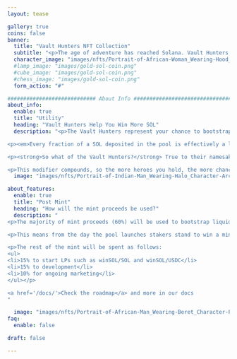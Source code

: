 ```yaml
---
layout: tease

gallery: true
coins: false
banner:
  title: "Vault Hunters NFT Collection"
  subtitle: "<p>The age of adventure has reached Solana. Vault Hunters are a collection of 1,234 famous explorers, adventurers, pirates and vagabonds about to hit the blockchain</p><p>Each vault hunter has been generated using the latest in AI technology, incorporating a range of rare and unusual attributes while offering a unique photorealistic style. With inspirations ranging from famous heroes, vagabonds, villans and plunderers from history and fiction, this is a PFP project like no other.</p>"
  character_image: "images/nfts/Portrait-of-African-Woman_Wearing-Hood_Character-Thief_Scene-Ocean_Mood-is-Gritty_Face-has-Raised-Eyebrow_Lookalike-Sacagawea_profile-shot_portrait-photo_photorealistic_1.jpg"
  #lamp_image: "images/gold-sol-coin.png"
  #cube_image: "images/gold-sol-coin.png"
  #chess_image: "images/gold-sol-coin.png"
  form_action: "#"

############################ About Info ##################################
about_info:
  enable: true
  title: "Utility"
  heading: "Vault Hunters Help You Win More SOL"
  description: "<p>The Vault Hunters represent your chance to bootstrap the liquidity of winSOL, an exciting new no-loss lottery platform. Similar to Premium Bonds, the winSOL pools revenue from staking Solana, running a free prize draw each week where every staker stands a chance of winning the pool's rewards.</p>

<p><em>Every fraction of a SOL deposited in the pool is effectively a lottery ticket with a chance to win,</em> granting entries every week for as long as it remains staked. And at any time, win or lose, you can unstake your initial investment. 1 winSOL = 1 SOL.</p>

<p><strong>So what of the Vault Hunters?</strong> True to their namesake, your heroes will actively quest for you, seeking out more treasure and higher winnings from the pool. For every hero you hold you will receive a greater chance of fwinning. Depending on rarity, each hero increases your chance by an extra 1-3%.</p>

<p>This modifier compounds, so the more heroes you hold, the more chance you have to win."
  image: "images/nfts/Portrait-of-Indian-Man_Wearing-Halo_Character-Archaeologist_Scene-Cave_Mood-is-Gritty_Lookalike-Blackbeard_profile-shot_portrait-photo_photorealistic_3.jpg"

about_features:
  enable: true
  title: "Post Mint"
  heading: "How will the mint proceeds be used?"
  description: "
<p>The majority of mint proceeds (60%) will be used to bootstrap liquidity in the winSOL pool. This initial stake will be deposited into the pool, and will be excluded from the prize draw until the pool reaches 100,000 SOL in TVL. The winSOL tokens received by the mint wallet will then be locked in a StreamFlow vesting contract, with 25% unlocking after 6 months and the remainder releasing weekly for the following 6 months. </p> 

<p>This means from the day the pool launches stakers stand to win a minimum of 10.5 SOL each week - a figure that can only rise as the total stake delegated to the pool increases. For example, should we reach the size of Marinade we'd be looking at a weekly giveaway of 312 SOL - every week.</p>

<p>The rest of the mint will be spent as follows:
<ul>
<li>15% to start LPs such as winSOL/SOL and winSOL/USDC</li>
<li>15% to development</li>
<li>10% for ongoing marketing</li>
</ul></p>

<a href='/docs/'>Check the roadmap</a> and more in our docs
"

  image: "images/nfts/Portrait-of-African-Man_Wearing-Beret_Character-Pirate_Mood-is-Dark_Face-has-Tattoos_Lookalike-Abubakari_profile-shot_portrait-photo_photorealistic_0.jpg"
faq:
  enable: false

draft: false

---
```

